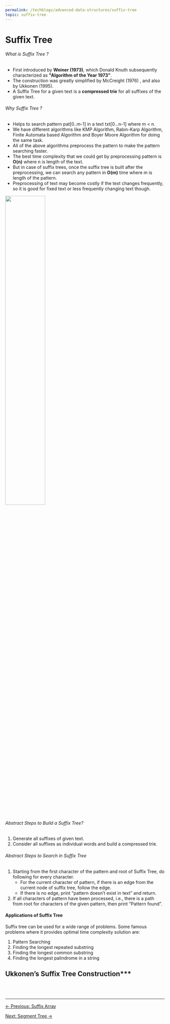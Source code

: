 ```yaml
---
permalink: /techblogs/advanced-data-structures/suffix-tree
topic: suffix-tree
---
```




# Suffix Tree

###### What is Suffix Tree ?

- First introduced by **Weiner (1973)**, which Donald Knuth subsequently characterized as **"Algorithm of the Year 1973"**. 
- The construction was greatly simplified by McCreight (1976) , and also by Ukkonen (1995).
- A Suffix Tree for a given text is a **compressed trie** for all suffixes of the given text.

###### Why Suffix Tree ?

- Helps to search pattern pat[0..m-1] in a text txt[0...n-1] where m < n.
- We have different algorithms like KMP Algorithm, Rabin-Karp Algorithm, Finite Automata based Algorithm and Boyer Moore Algorithm for doing the same task.
- All of the above algorithms preprocess the pattern to make the pattern searching faster.
- The best time complexity that we could get by preprocessing pattern is **O(n)** where n is length of the text.
- But in case of suffix trees, once the suffix tree is built after the preprocessing, we can search any pattern in **O(m)** time where m is length of the pattern.
- Preprocessing of text may become costly if the text changes frequently, so it is good for fixed text or less frequently changing text though.

<img src="assets/suffix_tree_example.png" width="50%">



###### Abstract Steps to Build a Suffix Tree?

1. Generate all suffixes of given text.
2. Consider all suffixes as individual words and build a compressed trie.

###### Abstract Steps to Search in Suffix Tree

1. Starting from the first character of the pattern and root of Suffix Tree, do following for every character.
   - For the current character of pattern, if there is an edge from the current node of suffix tree, follow the edge.
   - If there is no edge, print “pattern doesn’t exist in text” and return.
2. If all characters of pattern have been processed, i.e., there is a path from root for characters of the given pattern, then print “Pattern found”.

#### Applications of Suffix Tree

Suffix tree can be used for a wide range of problems. Some famous problems where it provides optimal time complexity solution are:

1. Pattern Searching
2. Finding the longest repeated substring
3. Finding the longest common substring
4. Finding the longest palindrome in a string

## Ukkonen’s Suffix Tree Construction***











<br>

<br>

---

<a href="suffix-array" class="prev-button">&larr; Previous: Suffix Array</a>             

<a href="segment-tree" class="next-button">Next: Segment Tree &rarr;</a>

